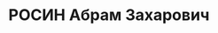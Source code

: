 ---
title: РОСИН Абрам Захарович
description: 'Род. в 1894, Белоруссия, еврей, обр.: среднее, искл. из ВКП(б). Проживал:
  Ольгинский р-н, с. Тетюхе. Директор комбината "Сихали"

  Арестован 11.12.1936. Обв. в антисоветской деятельности. Приговор: Верховный суд
  СССР, 15.01.1938 – ВМН. Расстрелян 15.01.1938, г.Свердловск.

  Реабилитирован Верховным судом 19.10.1957'
---